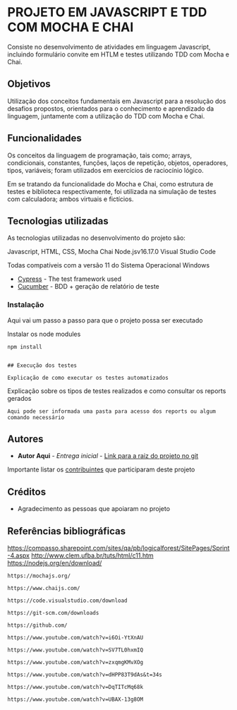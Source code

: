 
# PROJETO EM JAVASCRIPT E TDD COM MOCHA E CHAI

Consiste no desenvolvimento de atividades em linguagem Javascript, incluindo formulário convite em HTLM e testes utilizando TDD com Mocha e Chai.

## Objetivos

Utilização dos conceitos fundamentais em Javascript para a resolução dos desafios propostos, orientados para o conhecimento e aprendizado da linguagem, juntamente com a utilização do TDD com Mocha e Chai. 

## Funcionalidades
 
Os conceitos da linguagem de programação, tais como; arrays, condicionais, constantes, funções, laços de repetição, objetos, operadores, tipos, variáveis; foram utilizados em exercícios de raciocínio lógico.

Em se tratando da funcionalidade do Mocha e Chai, como estrutura de testes e biblioteca respectivamente, foi utilizada na simulação de testes com calculadora; ambos virtuais e fictícios. 

## Tecnologias utilizadas

As tecnologias utilizadas no desenvolvimento do projeto são:

Javascript, 
HTML,
CSS,
Mocha
Chai
Node.jsv16.17.0
Visual Studio Code

Todas compatíveis com a versão 11 do Sistema Operacional Windows
* [Cypress](https://www.cypress.io/) - The test framework used
* [Cucumber](https://cucumber.io/) - BDD + geração de relatório de teste



### Instalação

Aqui vai um passo a passo para que o projeto possa ser executado

Instalar os node modules

```
npm install


## Execução dos testes

Explicação de como executar os testes automatizados

```

Explicação sobre os tipos de testes realizados e como consultar os reports gerados

```
Aqui pode ser informada uma pasta para acesso dos reports ou algum comando necessário
```



## Autores

* **Autor Aqui** - *Entrega inicial* - [Link para a raiz do projeto no git](https://github.com/)

Importante listar os  [contribuintes](https://github.com/seu/projeto/contributors) que participaram deste projeto



## Créditos

* Agradecimento as pessoas que apoiaram no projeto

## Referências bibliográficas

https://compasso.sharepoint.com/sites/qa/pb/logicalforest/SitePages/Sprint-4.aspx
http://www.clem.ufba.br/tuts/html/c11.htm
https://nodejs.org/en/download/

    https://mochajs.org/

    https://www.chaijs.com/

    https://code.visualstudio.com/download

    https://git-scm.com/downloads
   
    https://github.com/

    https://www.youtube.com/watch?v=i6Oi-YtXnAU
    
    https://www.youtube.com/watch?v=SV7TL0hxmIQ

    https://www.youtube.com/watch?v=zxqmgKMvXOg

    https://www.youtube.com/watch?v=dHPP83T9dAs&t=34s

    https://www.youtube.com/watch?v=DqTITcMq68k

    https://www.youtube.com/watch?v=UBAX-13g8OM


